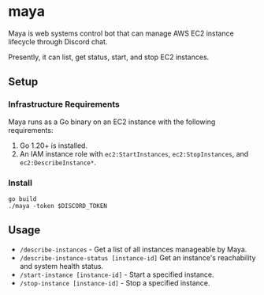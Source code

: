 # maya

Maya is web systems control bot that can manage AWS EC2 instance lifecycle through Discord chat.

Presently, it can list, get status, start, and stop EC2 instances.

## Setup
### Infrastructure Requirements
Maya runs as a Go binary on an EC2 instance with the following requirements:

1. Go 1.20+ is installed.
2. An IAM instance role with `ec2:StartInstances`, `ec2:StopInstances`, and `ec2:DescribeInstance*`.

### Install
```
go build
./maya -token $DISCORD_TOKEN
```

## Usage

- `/describe-instances` - Get a list of all instances manageable by Maya.
- `/describe-instance-status [instance-id]` Get an instance's reachability and system health status.
- `/start-instance [instance-id]` - Start a specified instance.
- `/stop-instance [instance-id]` - Stop a specified instance.
